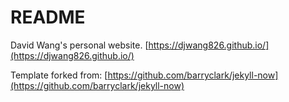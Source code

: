 # README

David Wang's personal website. [https://djwang826.github.io/](https://djwang826.github.io/)

Template forked from: [https://github.com/barryclark/jekyll-now](https://github.com/barryclark/jekyll-now)
